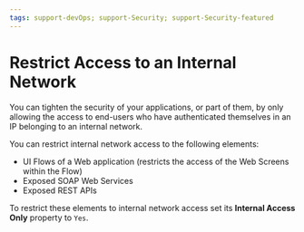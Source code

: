 ```yaml
---
tags: support-devOps; support-Security; support-Security-featured
---
```


# Restrict Access to an Internal Network

You can tighten the security of your applications, or part of them, by only allowing the access to end-users who have authenticated themselves in an IP belonging to an internal network.

You can restrict internal network access to the following elements:

* UI Flows of a Web application (restricts the access of the Web Screens within the Flow)
* Exposed SOAP Web Services
* Exposed REST APIs

To restrict these elements to internal network access set its **Internal Access Only** property to `Yes`.
